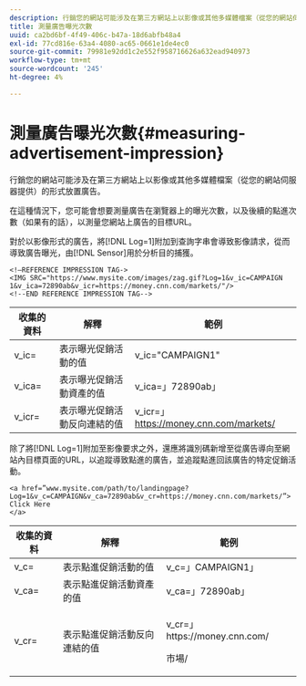 ```yaml
---
description: 行銷您的網站可能涉及在第三方網站上以影像或其他多媒體檔案（從您的網站伺服器提供）的形式放置廣告。
title: 測量廣告曝光次數
uuid: ca2bd6bf-4f49-406c-b47a-18d6abfb48a4
exl-id: 77cd816e-63a4-4080-ac65-0661e1de4ec0
source-git-commit: 79981e92dd1c2e552f958716626a632ead940973
workflow-type: tm+mt
source-wordcount: '245'
ht-degree: 4%

---
```


# 測量廣告曝光次數{#measuring-advertisement-impression}

行銷您的網站可能涉及在第三方網站上以影像或其他多媒體檔案（從您的網站伺服器提供）的形式放置廣告。

在這種情況下，您可能會想要測量廣告在瀏覽器上的曝光次數，以及後續的點進次數（如果有的話），以測量您網站上廣告的目標URL。

對於以影像形式的廣告，將[!DNL Log=1]附加到查詢字串會導致影像請求，從而導致廣告曝光，由[!DNL Sensor]用於分析目的捕獲。

```
<!—REFERENCE IMPRESSION TAG->
<IMG SRC="https://www.mysite.com/images/zag.gif?Log=1&v_ic=CAMPAIGN 1&v_ica=72890ab&v_icr=https://money.cnn.com/markets/"/>
<!--END REFERENCE IMPRESSION TAG-->
```

| 收集的資料 | 解釋 | 範例 |
|---|---|---|
| v_ic= | 表示曝光促銷活動的值 | v_ic=&quot;CAMPAIGN1&quot; |
| v_ica= | 表示曝光促銷活動資產的值 | v_ica=」72890ab」 |
| v_icr= | 表示曝光促銷活動反向連結的值 | v_icr=」https://money.cnn.com/markets/ |

除了將[!DNL Log=1]附加至影像要求之外，還應將識別碼新增至從廣告導向至網站內目標頁面的URL，以追蹤導致點進的廣告，並追蹤點進回該廣告的特定促銷活動。

```
<a href=”www.mysite.com/path/to/landingpage?Log=1&v_c=CAMPAIGN&v_ca=72890ab&v_cr=https://money.cnn.com/markets/”>
Click Here
</a>
```

<table id="table_B87134C522EF4AC9BD2AFA6F4A0CF574">
 <thead>
  <tr>
   <th colname="col1" class="entry"> 收集的資料 </th>
   <th colname="col2" class="entry"> 解釋 </th>
   <th colname="col3" class="entry"> 範例 </th>
  </tr>
 </thead>
 <tbody>
  <tr>
   <td colname="col1"> v_c= </td>
   <td colname="col2"> 表示點進促銷活動的值 </td>
   <td colname="col3"> v_c=」CAMPAIGN1」 </td>
  </tr>
  <tr>
   <td colname="col1"> v_ca= </td>
   <td colname="col2"> 表示點進促銷活動資產的值 </td>
   <td colname="col3"> v_ca=」72890ab」 </td>
  </tr>
  <tr>
   <td colname="col1"> v_cr= </td>
   <td colname="col2"> 表示點進促銷活動反向連結的值 </td>
   <td colname="col3"> <p> <span class="filepath"> v_cr=」https://money.cnn.com/</span> </p> <p>市場/ </p> </td>
  </tr>
 </tbody>
</table>
